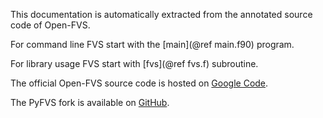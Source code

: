 This documentation is automatically extracted from the annotated source code of Open-FVS.

For command line FVS start with the [main](@ref main.f90) program.

For library usage FVS start with [fvs](@ref fvs.f) subroutine.

The official Open-FVS source code is hosted on [Google Code](https://code.google.com/p/open-fvs/).

The PyFVS fork is available on [GitHub](http://tharen.github.io/PyFVS/).
